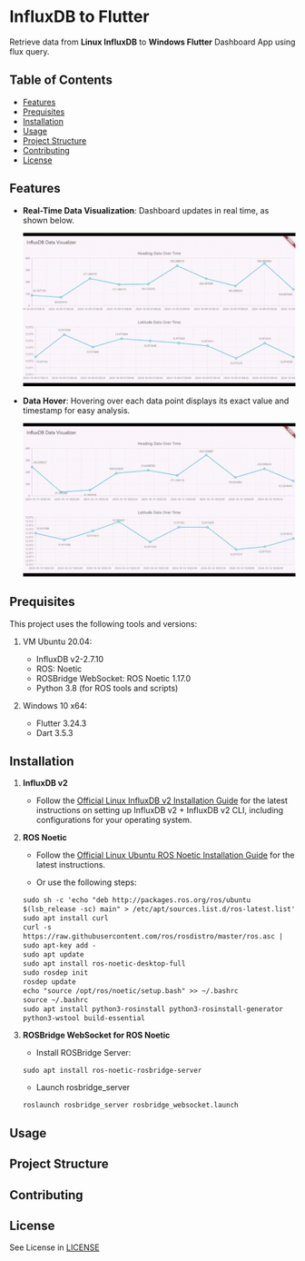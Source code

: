 # InfluxDB to Flutter 
Retrieve data from **Linux InfluxDB** to **Windows Flutter** Dashboard App using flux query.

## Table of Contents
- [Features](#features)
- [Prequisites](#prequisites)
- [Installation](#installation)
- [Usage](#usage)
- [Project Structure](#project-structure)
- [Contributing](#contributing)
- [License](#license)

## Features
- **Real-Time Data Visualization**: Dashboard updates in real time, as shown below.

    ![Real-Time Visualization](assets/realtimedata.gif)

- **Data Hover**: Hovering over each data point displays its exact value and timestamp for easy analysis.

    ![Data Hover](assets/datahover.gif)

## Prequisites
This project uses the following tools and versions:
1. VM Ubuntu 20.04:
    - InfluxDB v2-2.7.10
    - ROS: Noetic
    - ROSBridge WebSocket: ROS Noetic 1.17.0
    - Python 3.8 (for ROS tools and scripts)

2. Windows 10 x64:
    - Flutter 3.24.3
    - Dart 3.5.3

## Installation
1. **InfluxDB v2**
   - Follow the [Official Linux InfluxDB v2 Installation Guide](https://docs.influxdata.com/influxdb/v2/install/?t=Linux) for the latest instructions on setting up InfluxDB v2 + InfluxDB v2 CLI, including configurations for your operating system.

2. **ROS Noetic**
    - Follow the [Official Linux Ubuntu ROS Noetic Installation Guide](http://wiki.ros.org/noetic/Installation/Ubuntu) for the latest instructions.

    - Or use the following steps:
    ```
    sudo sh -c 'echo "deb http://packages.ros.org/ros/ubuntu $(lsb_release -sc) main" > /etc/apt/sources.list.d/ros-latest.list'
    sudo apt install curl
    curl -s https://raw.githubusercontent.com/ros/rosdistro/master/ros.asc | sudo apt-key add -
    sudo apt update
    sudo apt install ros-noetic-desktop-full
    sudo rosdep init
    rosdep update
    echo "source /opt/ros/noetic/setup.bash" >> ~/.bashrc
    source ~/.bashrc
    sudo apt install python3-rosinstall python3-rosinstall-generator python3-wstool build-essential
    ```

3. **ROSBridge WebSocket for ROS Noetic**
    - Install ROSBridge Server:
    ```
    sudo apt install ros-noetic-rosbridge-server
    ```

    - Launch rosbridge_server
    ```
    roslaunch rosbridge_server rosbridge_websocket.launch
    ```

## Usage


## Project Structure


## Contributing


## License
See License in [LICENSE](LICENSE)